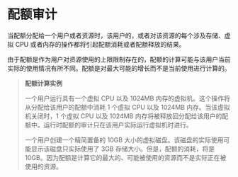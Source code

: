 # 配额审计

当配额分配给一个用户或者资源时，该用户的，或者对该资源的每个涉及存储、虚拟
CPU 或者内存的操作都将引起配额消耗或者配额释放的结果。

由于配额是作为用户对资源使用的上限限制存在的，配额的计算可能与该用户当前实际的使用情况有所不同。配额是对最大可能的增长而不是当前使用进行计算的。

> **配额计算实例**
>
> 一个用户运行具有一个虚拟 CPU 以及 1024MB
> 内存的虚拟机。这个操作将从分配给该用户的配额中消耗 1 个虚拟 CPU 以及
> 1024MB 内存。当该虚拟机关闭时，1 个虚拟 CPU 以及 1024MB
> 内存将被释放回分配给该用户的配额中。运行时配额的审计只在该用户实际运行虚拟机时进行。
>
> 一个用户创建一个精简置备的 10GB
> 大小的虚拟磁盘。该磁盘的实际使用可能显示该磁盘只实际使用了 3GB
> 存储大小。但是，配额的消耗，将是 10GB。因为配额是计算它的最大的、可能被使用的资源而不是实际正在被使用的资源。

